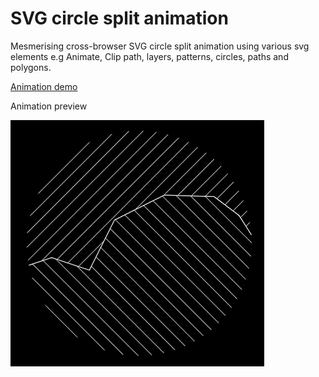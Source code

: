 # SVG circle split animation
Mesmerising cross-browser SVG circle split animation using various svg elements e.g Animate, Clip path, layers, patterns, circles, paths and polygons.

[Animation demo](https://edindelan.github.io/svg-circle-split-animation/)


<p align="center">
    <p>Animation preview</p>
    <img src="https://raw.githubusercontent.com/edindelan/svg-circle-split-animation/master/assets/img/svg-circle-split-animation.gif"/>
</p>